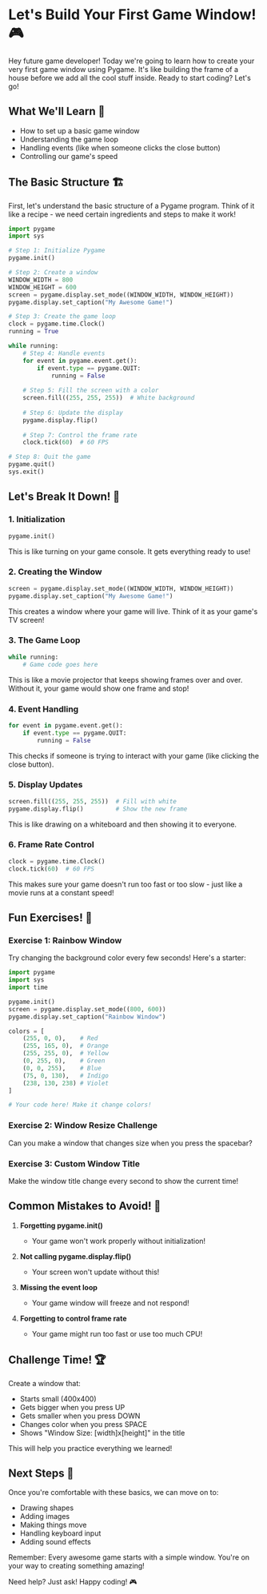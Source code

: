 # Let's Build Your First Game Window! 🎮

Hey future game developer! Today we're going to learn how to create your very first game window using Pygame. It's like building the frame of a house before we add all the cool stuff inside. Ready to start coding? Let's go!

## What We'll Learn 🎯
- How to set up a basic game window
- Understanding the game loop
- Handling events (like when someone clicks the close button)
- Controlling our game's speed

## The Basic Structure 🏗️

First, let's understand the basic structure of a Pygame program. Think of it like a recipe - we need certain ingredients and steps to make it work!

```python
import pygame
import sys

# Step 1: Initialize Pygame
pygame.init()

# Step 2: Create a window
WINDOW_WIDTH = 800
WINDOW_HEIGHT = 600
screen = pygame.display.set_mode((WINDOW_WIDTH, WINDOW_HEIGHT))
pygame.display.set_caption("My Awesome Game!")

# Step 3: Create the game loop
clock = pygame.time.Clock()
running = True

while running:
    # Step 4: Handle events
    for event in pygame.event.get():
        if event.type == pygame.QUIT:
            running = False
    
    # Step 5: Fill the screen with a color
    screen.fill((255, 255, 255))  # White background
    
    # Step 6: Update the display
    pygame.display.flip()
    
    # Step 7: Control the frame rate
    clock.tick(60)  # 60 FPS

# Step 8: Quit the game
pygame.quit()
sys.exit()
```

## Let's Break It Down! 📝

### 1. Initialization
```python
pygame.init()
```
This is like turning on your game console. It gets everything ready to use!

### 2. Creating the Window
```python
screen = pygame.display.set_mode((WINDOW_WIDTH, WINDOW_HEIGHT))
pygame.display.set_caption("My Awesome Game!")
```
This creates a window where your game will live. Think of it as your game's TV screen!

### 3. The Game Loop
```python
while running:
    # Game code goes here
```
This is like a movie projector that keeps showing frames over and over. Without it, your game would show one frame and stop!

### 4. Event Handling
```python
for event in pygame.event.get():
    if event.type == pygame.QUIT:
        running = False
```
This checks if someone is trying to interact with your game (like clicking the close button).

### 5. Display Updates
```python
screen.fill((255, 255, 255))  # Fill with white
pygame.display.flip()         # Show the new frame
```
This is like drawing on a whiteboard and then showing it to everyone.

### 6. Frame Rate Control
```python
clock = pygame.time.Clock()
clock.tick(60)  # 60 FPS
```
This makes sure your game doesn't run too fast or too slow - just like a movie runs at a constant speed!

## Fun Exercises! 🎨

### Exercise 1: Rainbow Window
Try changing the background color every few seconds! Here's a starter:
```python
import pygame
import sys
import time

pygame.init()
screen = pygame.display.set_mode((800, 600))
pygame.display.set_caption("Rainbow Window")

colors = [
    (255, 0, 0),    # Red
    (255, 165, 0),  # Orange
    (255, 255, 0),  # Yellow
    (0, 255, 0),    # Green
    (0, 0, 255),    # Blue
    (75, 0, 130),   # Indigo
    (238, 130, 238) # Violet
]

# Your code here! Make it change colors!
```

### Exercise 2: Window Resize Challenge
Can you make a window that changes size when you press the spacebar?

### Exercise 3: Custom Window Title
Make the window title change every second to show the current time!

## Common Mistakes to Avoid! 🚫

1. **Forgetting pygame.init()**
   - Your game won't work properly without initialization!

2. **Not calling pygame.display.flip()**
   - Your screen won't update without this!

3. **Missing the event loop**
   - Your game window will freeze and not respond!

4. **Forgetting to control frame rate**
   - Your game might run too fast or use too much CPU!

## Challenge Time! 🏆

Create a window that:
- Starts small (400x400)
- Gets bigger when you press UP
- Gets smaller when you press DOWN
- Changes color when you press SPACE
- Shows "Window Size: [width]x[height]" in the title

This will help you practice everything we learned!

## Next Steps 🚀

Once you're comfortable with these basics, we can move on to:
- Drawing shapes
- Adding images
- Making things move
- Handling keyboard input
- Adding sound effects

Remember: Every awesome game starts with a simple window. You're on your way to creating something amazing! 

Need help? Just ask! Happy coding! 🎮
